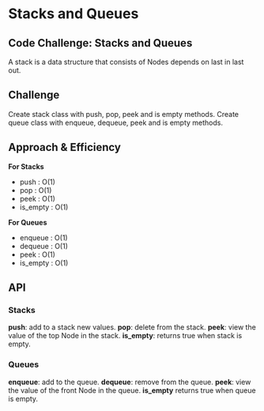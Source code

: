 # Stacks and Queues

## Code Challenge: Stacks and Queues
A stack is a data structure that consists of Nodes depends on last in last out.

## Challenge
Create stack class with push, pop, peek and is empty methods. 
Create queue class with enqueue, dequeue, peek and is empty methods.

## Approach & Efficiency

**For Stacks**
- push : O(1)
- pop : O(1)
- peek : O(1)
- is_empty : O(1)

**For Queues**
- enqueue : O(1)
- dequeue : O(1)
- peek : O(1)
- is_empty : O(1)

## API

### Stacks
**push**: add to a stack new values.
**pop**: delete from the stack.
**peek**: view the value of the top Node in the stack.
**is_empty**: returns true when stack is empty.

### Queues
**enqueue**: add to the queue.
**dequeue**: remove from the queue.
**peek**: view the value of the front Node in the queue.
**is_empty** returns true when queue is empty.

